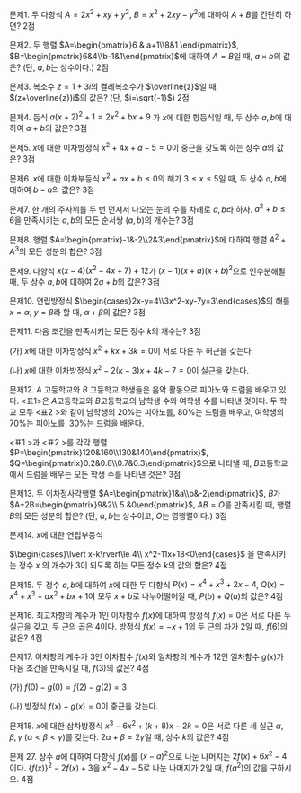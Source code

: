 

문제1. 두 다항식 $A=2x^2+xy+y^2$, $B=x^2+2xy-y^2$에 대하여 $A+B$를 간단히 하면? 2점



문제2. 두 행렬 $A=\begin{pmatrix}6 & a+1\\8&1 \end{pmatrix}$, $B=\begin{pmatrix}6&4\\b-1&1\end{pmatrix}$에 대하여 $A=B$일 때, $a\times b$의 값은? (단, $a, b$는 상수이다.) 2점



문제3. 복소수 $z=1+3i$의 켤레복소수가 $\overline{z}$일 때, $(z+\overline{z})i$의 값은? (단, $i=\sqrt{-1}$)  2점



문제4. 등식 $a(x+2)^2+1=2x^2+bx+9$ 가 $x$에 대한 항등식일 때, 두 상수 $a, b$에 대하여 $a+b$의 값은? 3점



문제5. $x$에 대한 이차방정식 $x^2+4x+a-5=0$이 중근을 갖도록 하는 상수 $a$의 값은? 3점



문제6. $x$에 대한 이차부등식 $x^2+ax+b\le0$의 해가 $3\le x\le 5$일 때, 두 상수 $a, b$에 대하여 $b-a$의 값은? 3점



문제7. 한 개의 주사위를 두 번 던져서 나오는 눈의 수를 차례로 $a, b$라 하자. $a^2+b\le 6$을 만족시키는 $a, b$의 모든 순서쌍 $(a, b)$의 개수는? 3점



문제8. 행렬 $A=\begin{pmatrix}-1&-2\\2&3\end{pmatrix}$에 대하여 행렬 $A^2+A^3$의 모든 성분의 합은? 3점



문제9. 다항식 $x(x-4)(x^2-4x+7)+12$가 $(x-1)(x+a)(x+b)^2$으로 인수분해될 때, 두 상수 $a, b$에 대하여 $2a+b$의 값은? 3점



문제10. 연립방정식 $\begin{cases}2x-y=4\\3x^2-xy-7y=3\end{cases}$의 해를 $x=\alpha$, $y=\beta$라 할 때, $\alpha+\beta$의 값은? 3점



문제11. 다음 조건을 만족시키는 모든 정수 $k$의 개수는? 3점

(가) $x$에 대한 이차방정식 $x^2+kx+3k=0$이 서로 다른 두 허근을 갖는다.

(나) $x$에 대한 이차방정식 $x^2-2(k-3)x+4k-7=0$이 실근을 갖는다.



문제12. $A$ 고등학교와 $B$ 고등학교 학생들은 음악 활동으로 피아노와 드럼을 배우고 있다. $<$표1$>$은 $A$고등학교와 $B$고등학교의 남학생 수와 여학생 수를 나타낸 것이다. 두 학교 모두 $<$표2 $>$와 같이 남학생의 $20\%$는 피아노를, $80\%$는 드럼을 배우고, 여학생의 $70\%$는 피아노를, $30\%$는 드럼을 배운다.

$<$표1 $>$과 $<$표2 $>$를 각각 행렬 $P=\begin{pmatrix}120&160\\130&140\end{pmatrix}$, $Q=\begin{pmatrix}0.2&0.8\\0.7&0.3\end{pmatrix}$으로 나타낼 때, $B$고등학교에서 드럼을 배우는 모든 학생 수를 나타낸 것은? 3점



문제13. 두 이차정사각행렬 $A=\begin{pmatrix}1&a\\b&-2\end{pmatrix}$, $B$가 $A+2B=\begin{pmatrix}9&2\\ 5 &0\end{pmatrix}$, $AB=O$를 만족시킬 때, 행렬 $B$의 모든 성분의 합은? (단, $a, b$는 상수이고, $O$는 영행렬이다.)  3점



문제14. $x$에 대한 연립부등식

$\begin{cases}\lvert x-k\rvert\le 4\\ x^2-11x+18<0\end{cases}$
 을 만족시키는 정수 $x$
의 개수가 $3$이 되도록 하는 모든 정수 $k$의 값의 합은? 4점



문제15. 두 정수 $a, b$에 대하여 $x$에 대한 두 다항식 $P(x)=x^4+x^3+2x-4$, $Q(x)=x^4+x^3+ax^2+bx+1$이 모두 $x+b$로 나누어떨어질 때, $P(b)+Q(a)$의 값은? 4점



문제16. 최고차항의 계수가 $1$인 이차함수 $f(x)$에 대하여 방정식 $f(x)=0$은 서로 다른 두 실근을 갖고, 두 근의 곱은 $4$이다. 방정식 $f(x)=-x+1$의 두 근의 차가 $2$일 때, $f(6)$의 값은? 4점



문제17. 이차항의 계수가 $3$인 이차함수 $f(x)$와 일차항의 계수가 $12$인 일차함수 $g(x)$가 다음 조건을 만족시킬 때, $f(3)$의 값은? 4점

(가) $f(0)-g(0)=f(2)-g(2)=3$

(나) 방정식 $f(x)+g(x)=0$이 중근을 갖는다.



문제18. $x$에 대한 삼차방정식 $x^3-6x^2+(k+8)x-2k=0$은 서로 다른 세 실근 $\alpha, \beta, \gamma\ (\alpha<\beta<\gamma)$를 갖는다. $2\alpha+\beta=2\gamma$일 때, 상수 $k$의 값은? 4점









문제 27. 상수 $a$에 대하여 다항식 $f(x)$를 $(x-a)^2$으로 나눈 나머지는 $2f(x)+6x^2-4$이다. $\lbrace f(x)\rbrace^2-2f(x)+3$을 $x^2-4x-5$로 나눈 나머지가 $2$일 때, $f(a^2)$의 값을 구하시오. 4점